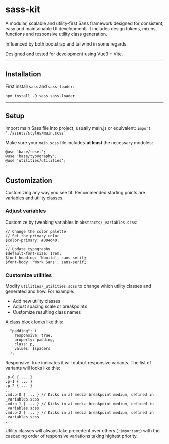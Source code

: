 # sass-kit

A modular, scalable and utility-first Sass framework designed for consistent, easy and maintainable UI development. It includes design tokens, mixins, functions and responsive utility class generation. 

Influenced by both bootstrap and tailwind in some regards.

Designed and tested for development using Vue3 + Vite.

---

## Installation

First install `sass` and `sass-loader`:

`npm install -D sass sass-loader`

---

## Setup

Import main Sass file into project, usually main.js or equivalent:
`import './assets/styles/main.scss'`

Make sure your `main.scss` file includes **at least** the necessary modules:
```
@use 'base/reset';
@use 'base/typography';
@use 'utilities/utilities';
...
```

## Customization
Customizing any way you see fit. Recommended starting points are variables and utility classes.

### Adjust variables

Customize by tweaking variables in  `abstracts/_variables.scss`:
```
// Change the color palette
// Set the primary color
$color-primary: #004d40;
... 
// Update typography
$default-font-size: 1rem;
$font-heading: 'Nunito', sans-serif;
$font-body: 'Work Sans', sans-serif;
```

### Customize utilities

Modify `utilities/_utilities.scss` to change which utility classes and generated and how. For example:
  - Add new utility classes
  - Adjust spacing scale or breakpoints
  - Customize resulting class names

A class block looks like this:
```
  "padding": (
    responsive: true,
    property: padding,
    class: p,
    values: $spacers
  ),
```
Responsive: true indicates it will output responsive variants. The list of variants will looks like this:
```
.p-0 { ... }
.p-1 { ... }
.p-2 { ... }
...
.md:p-0 { ... } // Kicks in at media breakpoint medium, defined in _variables.scss
.md:p-1 { ... } // Kicks in at media breakpoint medium, defined in _variables.scss
.md:p-2 { ... } // Kicks in at media breakpoint medium, defined in _variables.scss
...
```

Utility classes will always take precedent over others (`!important`) with the cascading order of responsive variations taking highest priority.